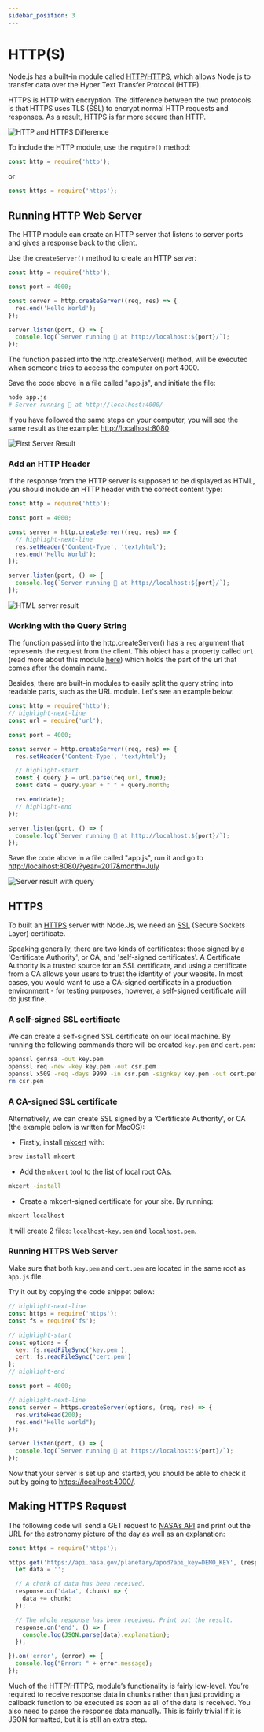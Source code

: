 ```yaml
---
sidebar_position: 3
---
```


# HTTP(S)

Node.js has a built-in module called [HTTP](https://nodejs.org/api/http.html)/[HTTPS](https://nodejs.org/api/https.html), which allows Node.js to transfer data over the Hyper Text Transfer Protocol (HTTP).

HTTPS is HTTP with encryption. The difference between the two protocols is that HTTPS uses TLS (SSL) to encrypt normal HTTP requests and responses. As a result, HTTPS is far more secure than HTTP.

![HTTP and HTTPS Difference](img/https.png)

To include the HTTP module, use the `require()` method:

```js
const http = require('http');
```

or

```js
const https = require('https');
```

## Running HTTP Web Server

The HTTP module can create an HTTP server that listens to server ports and gives a response back to the client.

Use the `createServer()` method to create an HTTP server:

```js title="app.js"
const http = require('http');

const port = 4000;

const server = http.createServer((req, res) => {
  res.end('Hello World');
});

server.listen(port, () => {
  console.log(`Server running 🚀 at http://localhost:${port}/`);
});
```

The function passed into the http.createServer() method, will be executed when someone tries to access the computer on port 4000.

Save the code above in a file called "app.js", and initiate the file:

```bash
node app.js
# Server running 🚀 at http://localhost:4000/
```

If you have followed the same steps on your computer, you will see the same result as the example: [http://localhost:8080](http://localhost:8080)

![First Server Result](img/http_server_browser.png)

### Add an HTTP Header

If the response from the HTTP server is supposed to be displayed as HTML, you should include an HTTP header with the correct content type:

```js title="app.js"
const http = require('http');

const port = 4000;

const server = http.createServer((req, res) => {
  // highlight-next-line
  res.setHeader('Content-Type', 'text/html');
  res.end('Hello World');
});

server.listen(port, () => {
  console.log(`Server running 🚀 at http://localhost:${port}/`);
});
```

![HTML server result](img/http_server_browser2.png)

### Working with the Query String

The function passed into the http.createServer() has a `req` argument that represents the request from the client. This object has a property called `url` (read more about this module [here](https://www.w3schools.com/nodejs/nodejs_url.asp)) which holds the part of the url that comes after the domain name. 

Besides, there are built-in modules to easily split the query string into readable parts, such as the URL module. Let's see an example below:

```js title="app.js"
const http = require('http');
// highlight-next-line
const url = require('url');

const port = 4000;

const server = http.createServer((req, res) => {
  res.setHeader('Content-Type', 'text/html');

  // highlight-start
  const { query } = url.parse(req.url, true);
  const date = query.year + " " + query.month;

  res.end(date);
  // highlight-end
});

server.listen(port, () => {
  console.log(`Server running 🚀 at http://localhost:${port}/`);
});
```

Save the code above in a file called "app.js", run it and go to [http://localhost:8080/?year=2017&month=July](http://localhost:8080/?year=2017&month=July)


![Server result with query](img/http_server_browser3.png)

## HTTPS

To built an [HTTPS](https://nodejs.org/api/https.html#https) server with Node.Js, we need an [SSL](https://www.cloudflare.com/learning/ssl/what-is-an-ssl-certificate/) (Secure Sockets Layer) certificate. 

Speaking generally, there are two kinds of certificates: those signed by a 'Certificate Authority', or CA, and 'self-signed certificates'. A Certificate Authority is a trusted source for an SSL certificate, and using a certificate from a CA allows your users to trust the identity of your website. In most cases, you would want to use a CA-signed certificate in a production environment - for testing purposes, however, a self-signed certificate will do just fine.

### A self-signed SSL certificate

We can create a self-signed SSL certificate on our local machine. By running the following commands there will be created `key.pem` and `cert.pem`:

```bash
openssl genrsa -out key.pem
openssl req -new -key key.pem -out csr.pem
openssl x509 -req -days 9999 -in csr.pem -signkey key.pem -out cert.pem
rm csr.pem
```

### A CA-signed SSL certificate

Alternatively, we can create SSL signed by a 'Certificate Authority', or CA (the example below is written for MacOS):

- Firstly, install [mkcert](https://github.com/FiloSottile/mkcert) with:
```bash
brew install mkcert
```
- Add the `mkcert` tool to the list of local root CAs.
```bash
mkcert -install
```
- Create a mkcert-signed certificate for your site. By running:
```bash
mkcert localhost
```
It will create 2 files: `localhost-key.pem` and `localhost.pem`.

### Running HTTPS Web Server

Make sure that both `key.pem` and `cert.pem` are located in the same root as `app.js` file.

Try it out by copying the code snippet below:

```js title="app.js"
// highlight-next-line
const https = require('https');
const fs = require('fs');

// highlight-start
const options = {
  key: fs.readFileSync('key.pem'),
  cert: fs.readFileSync('cert.pem')
};
// highlight-end

const port = 4000;

// highlight-next-line
const server = https.createServer(options, (req, res) => {
  res.writeHead(200);
  res.end("Hello world");
});

server.listen(port, () => {
  console.log(`Server running 🚀 at https://localhost:${port}/`);
});
```

Now that your server is set up and started, you should be able to check it out by going to [https://localhost:4000/](https://localhost:4000/).

## Making HTTPS Request

The following code will send a GET request to [NASA’s API](https://github.com/nasa/apod-api) and print out the URL for the astronomy picture of the day as well as an explanation:

```js title="app.js"
const https = require('https');

https.get('https://api.nasa.gov/planetary/apod?api_key=DEMO_KEY', (response) => {
  let data = '';

  // A chunk of data has been received.
  response.on('data', (chunk) => {
    data += chunk;
  });

  // The whole response has been received. Print out the result.
  response.on('end', () => {
    console.log(JSON.parse(data).explanation);
  });

}).on('error', (error) => {
  console.log("Error: " + error.message);
});
```

Much of the HTTP/HTTPS, module’s functionality is fairly low-level. You’re required to receive response data in chunks rather than just providing a callback function to be executed as soon as all of the data is received. You also need to parse the response data manually. This is fairly trivial if it is JSON formatted, but it is still an extra step.
